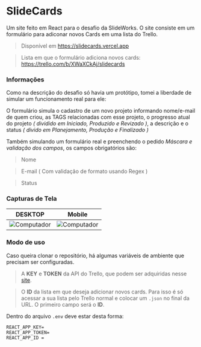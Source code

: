 # SlideCards
Um site feito em React para o desafio da SlideWorks.
O site consiste em um formulário para adiconar novos Cards em uma lista do Trello.

> Disponível em https://slidecards.vercel.app

> Lista em que o formulário adiciona novos cards: https://trello.com/b/XWaXCkAj/slidecards

### Informações

Como na descrição do desafio só havia um protótipo, tomei a liberdade de simular um funcionamento real para ele:

O formulário simula o cadastro de um novo projeto informando nome/e-mail de quem criou, as TAGS relacionadas com esse projeto, o progresso atual do projeto *( dividido em Iniciado, Produzido e Revizado )*, a descrição e o status *( divido em Planejamento, Produção e Finalizado )*

Também simulando um formulário real e preenchendo o pedido *Máscara e validação dos campos*, os campos obrigatórios são:
> Nome

> E-mail ( Com validação de formato usando Regex )

> Status
### Capturas de Tela
**DESKTOP** |  **Mobile**
--- | ---
![Computador](https://i.imgur.com/VyZXCUB.png) | ![Computador](https://i.imgur.com/LNkVPpj.png) 

### Modo de uso

Caso queira clonar o repositório, há algumas variáveis de ambiente que precisam ser configuradas.
> A **KEY** e **TOKEN** da API do Trello, que podem ser adquiridas nesse [site](https://trello.com/app-key).

> O **ID** da lista em que deseja adicionar novos cards. Para isso é só acessar a sua lista pelo Trello normal e colocar um `.json` no final da URL. O primeiro campo será o **ID**.

Dentro do arquivo `.env` deve estar desta forma:
```
REACT_APP_KEY=
REACT_APP_TOKEN= 
REACT_APP_ID = 
```



